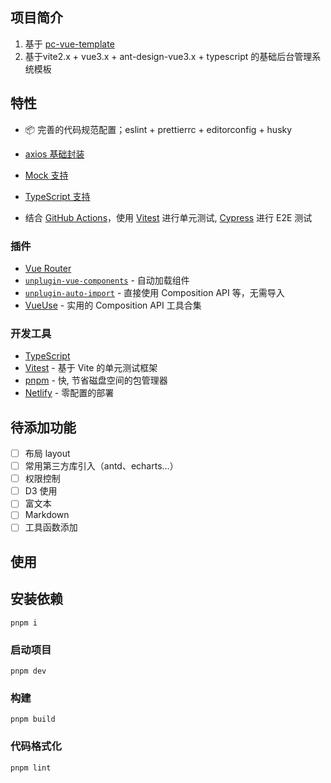 ## 项目简介

1. 基于 [pc-vue-template](https://github.com/hjwhuge/pc-vue-template)
2. 基于vite2.x + vue3.x + ant-design-vue3.x + typescript 的基础后台管理系统模板

## 特性

- 📦 完善的代码规范配置；eslint + prettierrc + editorconfig + husky

- [axios 基础封装](https://github.com/axios/axios)

- [Mock 支持](https://github.com/vbenjs/vite-plugin-mock)

- [TypeScript 支持](https://github.com/microsoft/TypeScript)

- 结合 [GitHub Actions](https://github.com/features/actions)，使用 [Vitest](https://github.com/vitest-dev/vitest) 进行单元测试, [Cypress](https://cypress.io/) 进行 E2E 测试

### 插件

- [Vue Router](https://github.com/vuejs/vue-router)
- [`unplugin-vue-components`](https://github.com/antfu/unplugin-vue-components) - 自动加载组件
- [`unplugin-auto-import`](https://github.com/antfu/unplugin-auto-import) - 直接使用 Composition API 等，无需导入
- [VueUse](https://github.com/antfu/vueuse) - 实用的 Composition API 工具合集

### 开发工具

- [TypeScript](https://www.typescriptlang.org/)
- [Vitest](https://github.com/vitest-dev/vitest) - 基于 Vite 的单元测试框架
- [pnpm](https://pnpm.js.org/) - 快, 节省磁盘空间的包管理器
- [Netlify](https://www.netlify.com/) - 零配置的部署

## 待添加功能

- [ ] 布局 layout
- [ ] 常用第三方库引入（antd、echarts...）
- [ ] 权限控制
- [ ] D3 使用
- [ ] 富文本
- [ ] Markdown
- [ ] 工具函数添加

## 使用

## 安装依赖

```
pnpm i
```

### 启动项目

```
pnpm dev
```

### 构建

```
pnpm build
```

### 代码格式化

```
pnpm lint
```
